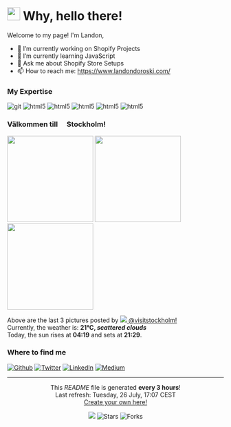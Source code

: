 <h1><img src="https://slackmojis.com/emojis/4237-blob-grin/download" width="30"/> Why, hello there! </h1>
Welcome to my page!
I'm Landon, 

- 🔭 I’m currently working on Shopify Projects
- 🌱 I’m currently learning JavaScript
- 💬 Ask me about Shopify Store Setups
- 📫 How to reach me: https://www.landondoroski.com/

<h3>My Expertise</h3>
<p>
  <img alt="git" src="https://img.shields.io/badge/-Git-F05032?style=flat-square&logo=git&logoColor=white" />
  <img alt="html5" src="https://img.shields.io/badge/-Shopify-7AB55C?style=flat-square&logo=Shopify&logoColor=white" />
  <img alt="html5" src="https://img.shields.io/badge/-CSS3-1572B6?style=flat-square&logo=CSS3&logoColor=white" />	
  <img alt="html5" src="https://img.shields.io/badge/-Upwork-6FDA44?style=flat-square&logo=Upwork&logoColor=white" />
  <img alt="html5" src="https://img.shields.io/badge/-HTML5-E34F26?style=flat-square&logo=html5&logoColor=white" />
  <img alt="html5" src="https://img.shields.io/badge/-Webflow-1572B6?style=flat-square&logo=Webflow&logoColor=white" />
</p>
</p>

<h3>Välkommen till <img src="https://cdn-icons-png.flaticon.com/512/197/197564.png" width="13"/> Stockholm!</h3>
<p><img width="200" src="https://uploads-ssl.webflow.com/628d2916e67516c42c6420a2/62a8e08ab8ad531f7481536b_Screenshot%20black%20shirt%20girl%20-phone_pixel_quite_black_portrait-p-1600.png" /> <img width="200" src="https://uploads-ssl.webflow.com/628d2916e67516c42c6420a2/62a8e2f092a2385db92029d3_Screenshot%20dianamic%20browser%20cut%20shot%20_ipad_spacegrey_landscape-p-2600.png" /> <img width="200" src="https://uploads-ssl.webflow.com/628d2916e67516c42c6420a2/62a8e09fbdfebe1daa1a8a39_Screenshot%20galaxy%20generator%20-phone_pixel_quite_black_portrait-p-1600.png" /></p>
<p>Above are the last 3 pictures posted by <a href="https://www.instagram.com/visitstockholm/" target="_blank"><img src="![Uploading image.png…]()
"/> @visitstockholm!</a><br/>Currently, the weather is: <b> 21°C, <i>scattered clouds</i></b></br>Today, the sun rises at <b>04:19</b> and sets at <b>21:29</b>.</p>
<h3>Where to find me</h3>
<p><a href="https://github.com/thmsgbrt" target="_blank"><img alt="Github" src="https://img.shields.io/badge/GitHub-%2312100E.svg?&style=for-the-badge&logo=Github&logoColor=white" /></a> <a href="https://twitter.com/Guibz16" target="_blank"><img alt="Twitter" src="https://img.shields.io/badge/twitter-%231DA1F2.svg?&style=for-the-badge&logo=twitter&logoColor=white" /></a> <a href="https://www.linkedin.com/in/thomas-guibert" target="_blank"><img alt="LinkedIn" src="https://img.shields.io/badge/linkedin-%230077B5.svg?&style=for-the-badge&logo=linkedin&logoColor=white" /></a> <a href="https://medium.com/@th.guibert" target="_blank"><img alt="Medium" src="https://img.shields.io/badge/medium-%2312100E.svg?&style=for-the-badge&logo=medium&logoColor=white" /></a>
</p>

------------
<p align="center">This <i>README</i> file is generated <b>every 3 hours</b>!</br>Last refresh: Tuesday, 26 July, 17:07 CEST<br /><a href="https://medium.com/@th.guibert/how-to-create-a-self-updating-readme-md-for-your-github-profile-f8b05744ca91">Create your own here!</a></p>
<p align="center"><img src="https://github.com/thmsgbrt/thmsgbrt/workflows/README%20build/badge.svg" /> <img alt="Stars" src="https://img.shields.io/github/stars/thmsgbrt/thmsgbrt?style=flat-square&labelColor=343b41"/> <img alt="Forks" src="https://img.shields.io/github/forks/thmsgbrt/thmsgbrt?style=flat-square&labelColor=343b41"/></p>

